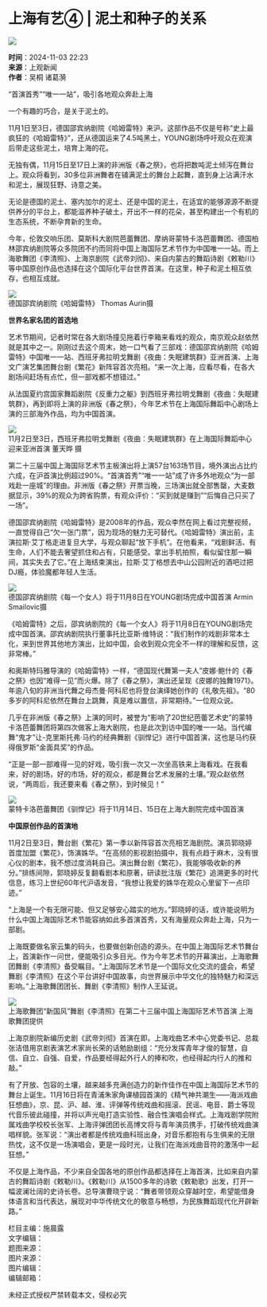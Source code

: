# 上海有艺④ | 泥土和种子的关系

![](https://images.shobserver.com/img/2020/2/18/sub_41.png)

**时间**：2024-11-03 22:23  
**来源**：上观新闻  
**作者**：吴桐 诸葛漪  

“首演首秀”“唯一一站”，吸引各地观众奔赴上海

一个有趣的巧合，是关于泥土的。

11月1日至3日，德国邵宾纳剧院《哈姆雷特》来沪。这部作品不仅是号称“史上最疯狂的《哈姆雷特》”，还从德国运来了4.5吨黑土，YOUNG剧场呼吁观众在观演后带走这些泥土，培育上海的花。

无独有偶，11月15日至17日上演的非洲版《春之祭》，也将把数吨泥土倾泻在舞台上。观众将看到，30多位非洲舞者在铺满泥土的舞台上起舞，直到身上沾满汗水和泥土，展现狂野、诗意之美。

无论是德国的泥土、塞内加尔的泥土、还是中国的泥土，在适宜的能够源源不断提供养分的平台上，都能滋养种子破土，开出不一样的花朵，甚至构建出一个有机的生态系统，不断孕育新的生命。

今年，伦敦交响乐团、莫斯科大剧院芭蕾舞团、摩纳哥蒙特卡洛芭蕾舞团、德国柏林邵宾纳剧院等众多院团不约而同将中国上海国际艺术节作为中国唯一一站。而上海歌舞团《李清照》、上海京剧院《武帝刘彻》、来自内蒙古的舞蹈诗剧《敕勒川》等中国原创作品也选择在这个国际化平台世界首演。在这里，种子和泥土相互依存，也相互成就。

![](https://images.shobserver.com/img/2024/11/03/l_CB20241103175934928017.jpg)  
德国邵宾纳剧院《哈姆雷特》 Thomas Aurin摄

**世界名家名团的首选地**

艺术节期间，记者时常在各大剧场撞见拖着行李箱来看戏的观众，南京观众赵依然就是其中之一。刚刚过去这个周末，她一口气看了三部戏：德国邵宾纳剧院《哈姆雷特》中国唯一一站、西班牙弗拉明戈舞剧《夜曲：失眠建筑群》亚洲首演、上海文广演艺集团舞台剧《繁花》新阵容首次亮相。“来一次上海，应看尽看，在各大剧场间赶场有点忙，但一部戏都不想错过。”

从法国夏约宫国家舞蹈剧院《反重力之躯》到西班牙弗拉明戈舞剧《夜曲：失眠建筑群》，再到即将上演的非洲版《春之祭》，今年艺术节在上海国际舞蹈中心剧场上演的三部海外作品，均为中国首演。

![](https://images.shobserver.com/img/2024/11/03/l_CB20241103175839341067.jpg)  
11月2日至3日，西班牙弗拉明戈舞剧《夜曲：失眠建筑群》在上海国际舞蹈中心迎来亚洲首演 董天晔 摄

第二十三届中国上海国际艺术节主板演出将上演57台163场节目，境外演出占比约六成，在沪首演比例超过90%。“首演首秀”“唯一一站”成了许多外地观众“为一部戏赴一座城”的理由。非洲版《春之祭》开票当晚，三场演出就全部售罄，大麦数据显示，39%的观众为跨省购票，有观众评价：“买到就是赚到”“后悔自己只买了一场”。

德国邵宾纳剧院《哈姆雷特》是2008年的作品，观众李然在网上看过完整视频，一直觉得自己“欠一张门票”，因为现场的魅力无可替代。《哈姆雷特》演出前，主演拉斯·艾丁格走进复旦大学，与观众聊起“放下手机”。在他看来，“戏剧鲜活、有生命，人们不能去奢望抓住和占有，只能感受。拿出手机拍照，看似留住那一瞬间，其实失去了它。”在上海结束演出，拉斯·艾丁格想去中山公园附近的酒吧过把DJ瘾，体验魔都年轻人生活。

![](https://images.shobserver.com/img/2024/11/03/l_CB20241103180018956049.jpg)  
德国邵宾纳剧院《每一个女人》将于11月8日在YOUNG剧场完成中国首演 Armin Smailovic摄

《哈姆雷特》之后，邵宾纳剧院的《每一个女人》将于11月8日在YOUNG剧场完成中国首演。邵宾纳剧院执行董事托比亚斯·维特说：“我们制作的戏剧非常本土化，来到世界其他地方演出，比如中国，会收到观众完全不一样的理解和反馈，这非常棒。”

和奥斯特玛雅导演的《哈姆雷特》一样，“德国现代舞第一夫人”皮娜·鲍什的《春之祭》也因“难得一见”而火爆。除了《春之祭》，演出还呈现《皮娜的独舞1971》。年逾八旬的非洲当代舞之母杰曼·阿科尼也将登台演绎她创作的《礼敬先祖》。“80多岁的阿科尼依然在舞台上跳舞，真是难以置信，非常期待。”一位观众说。

几乎在非洲版《春之祭》上演的同时，被誉为“影响了20世纪芭蕾艺术史”的蒙特卡洛芭蕾舞团将第四次做客上海大剧院，也是此次到访中国的唯一一站。当代编舞“鬼才”让-克里斯托弗·马约的经典舞剧《驯悍记》进行中国首演，这也是马约获得俄罗斯“金面具奖”的作品。

“正是一部一部难得一见的好戏，吸引我一次又一次坐高铁来上海看戏。在我看来，好的剧场，好的市场，好的观众，都是舞台艺术发展的土壤。”观众赵依然说，“两周后，我还要来看《春之祭》，到时候见！”

![](https://images.shobserver.com/img/2024/11/03/l_CB20241103180111414072.jpg)  
蒙特卡洛芭蕾舞团《驯悍记》将于11月14日、15日在上海大剧院完成中国首演

**中国原创作品的首演地**

11月2日至3日，舞台剧《繁花》第一季以新阵容首次亮相艺海剧院。演员郭晓婷首度加盟《繁花》，饰演姝华。“在高频的影视剧拍摄中，我有点趋于麻木，没有很心仪的剧本，我不想过度消耗自己。演出舞台剧《繁花》，我能够吸收新的养分。”排练间隙，郭晓婷反复翻看剧本和原著，研读批注版《繁花》追溯更多的时代信息，练习上世纪60年代沪语发音，“我想让我爱的姝华在观众心里留下一点印迹。”

“上海是一个有无限可能、但又足够安心踏实的地方。”郭晓婷的话，或许能说明为什么中国上海国际艺术节能容纳如此多首演首秀，又有海量观众奔赴上海，只为一部剧。

上海既要做名家云集的码头，也要做创新创造的源头。在中国上海国际艺术节舞台上，首演新作一问世，便能吸引众多目光。作为今年艺术节的开幕演出，上海歌舞团舞剧《李清照》备受瞩目。“上海国际艺术节是一个国际文化交流的盛会，希望舞剧《李清照》在这个平台讲好中国故事，向世界展示中华文化的独特魅力和深远影响。”上海歌舞团团长、舞剧《李清照》制作人王延说。

![](https://images.shobserver.com/img/2024/11/03/l_CB20241103180256182071.jpg)  
上海歌舞团“新国风”舞剧《李清照》在第二十三届中国上海国际艺术节首演 上海歌舞团提供

上海京剧院新编历史剧《武帝刘彻》首演在即。上海戏曲艺术中心党委书记、总裁张洁借用京剧表演艺术家尚长荣的话勉励剧组：“充分发挥青年才俊的智慧，自信、自立、自强、自爱，作品要经得起外行人的捧和吹，也经得起内行人的推和敲。”

有了开放、包容的土壤，越来越多充满创造力的新作佳作在中国上海国际艺术节的舞台上诞生。11月16日将在青浦朱家角课植园首演的《精气神共潮生——海派戏曲狂想曲》，京、昆、沪、越、淮、评弹等传统戏曲和摇滚、民谣、电音、爵士等现代音乐彼此碰撞，并将以声光电打造实验性、融合性演唱会样式。上海戏剧学院附属戏曲学校校长张军、上海评弹团团长高博文将与青年演员携手，打破传统戏曲演唱样貌。张军说：“演出者都是传统戏曲科班出身，对音乐都抱有与生俱来的无限热忱，这不仅是一场演唱会，更是一段时光，让我们在海派戏曲音符的激荡中一起狂想。”

不仅是上海作品，不少来自全国各地的原创作品都选择在上海首演，比如来自内蒙古的舞蹈诗剧《敕勒川》。《敕勒川》从1500多年的诗歌《敕勒歌》出发，打开一幅波澜壮阔的史诗长卷。总导演曹晓宁说：“舞者带领观众穿越时空，希望能借身体语言和当代表达，展现对中华传统文化的敬意与畅想，为民族舞蹈现代化开辟新路。”

栏目主编：施晨露  
文字编辑：  
题图来源：   
图片来源：  
图片编辑：  
编辑邮箱：   

未经正式授权严禁转载本文，侵权必究